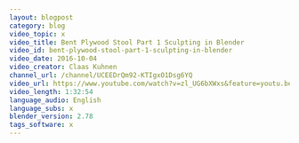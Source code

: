 ```yaml
---
layout: blogpost
category: blog
video_topic: x
video_title: Bent Plywood Stool Part 1 Sculpting in Blender
video_id: bent-plywood-stool-part-1-sculpting-in-blender
video_date: 2016-10-04
video_creator: Claas Kuhnen
channel_url: /channel/UCEEDrQm92-KTIgxO1Dsg6YQ
video_url: https://www.youtube.com/watch?v=zl_UG6bXWxs&feature=youtu.be
video_length: 1:32:54
language_audio: English
language_subs: x
blender_version: 2.78
tags_software: x
---
```

